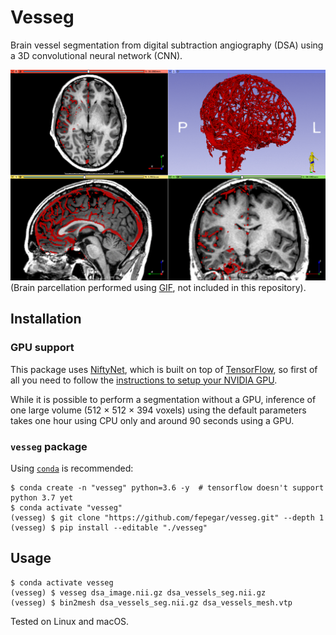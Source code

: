 # Vesseg

Brain vessel segmentation from digital subtraction angiography (DSA) using a 3D convolutional neural network (CNN).

![screenshot](screenshots/slicer.gif)
(Brain parcellation performed using [GIF](https://spiral.imperial.ac.uk/bitstream/10044/1/30755/4/07086081.pdf), not included in this repository).

## Installation

### GPU support

This package uses [NiftyNet](https://github.com/NifTK/NiftyNet), which is built on top of [TensorFlow](https://www.tensorflow.org/), so first of all you need to follow the [instructions to setup your NVIDIA GPU](https://www.tensorflow.org/install/gpu).

While it is possible to perform a segmentation without a GPU, inference of one large volume (512 × 512 × 394 voxels) using the default parameters takes one hour using CPU only and around 90 seconds using a GPU.

### `vesseg` package

Using [`conda`](https://conda.io/docs/) is recommended:

```shell
$ conda create -n "vesseg" python=3.6 -y  # tensorflow doesn't support python 3.7 yet
$ conda activate "vesseg"
(vesseg) $ git clone "https://github.com/fepegar/vesseg.git" --depth 1
(vesseg) $ pip install --editable "./vesseg"
```

## Usage

```shell
$ conda activate vesseg
(vesseg) $ vesseg dsa_image.nii.gz dsa_vessels_seg.nii.gz
(vesseg) $ bin2mesh dsa_vessels_seg.nii.gz dsa_vessels_mesh.vtp
```

Tested on Linux and macOS.
